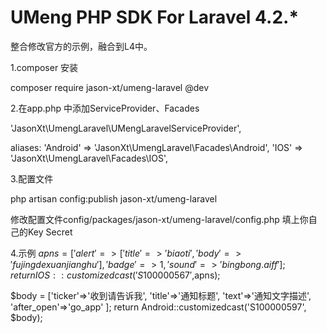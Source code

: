 # UMeng PHP SDK For Laravel 4.2.*

整合修改官方的示例，融合到L4中。

1.composer 安装

  composer require jason-xt/umeng-laravel @dev

2.在app.php 中添加ServiceProvider、Facades

  'JasonXt\UmengLaravel\UMengLaravelServiceProvider',

aliases:
  'Android'           => 'JasonXt\UmengLaravel\Facades\Android',
  'IOS'               => 'JasonXt\UmengLaravel\Facades\IOS',

3.配置文件

  php artisan config:publish jason-xt/umeng-laravel
 
 修改配置文件config/packages/jason-xt/umeng-laravel/config.php 填上你自己的Key Secret
 
4.示例
  $apns = ['alert' => ['title'=>'biaoti','body'=>'fujingdexuanjianghu'], 'badge' => 1, 'sound' => 'bingbong.aiff'];
  return IOS::customizedcast('S100000567',$apns);
  
  
  $body = ['ticker'=>'收到请告诉我',
        'title'=>'通知标题',
        'text'=>'通知文字描述',
        'after_open'=>'go_app'
    ];
  return Android::customizedcast('S100000597', $body);

 
 
 

